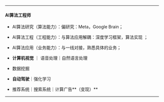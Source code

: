 



------



#### AI算法工程师



- AI算法研究（算法能力）：偏研究：Meta，Google Brain；
- AI算法工程（工程能力）：与算法应用解耦：深度学习框架，算法实现 ；
- AI算法应用（业务能力）：与一线对接，熟悉具体的业务；



- **计算机视觉** ｜ 语音处理｜自然语言处理
- 数据挖掘
- **自动驾驶**｜强化学习 
- 推荐系统｜搜索系统｜计算广告**（变现）**



------

